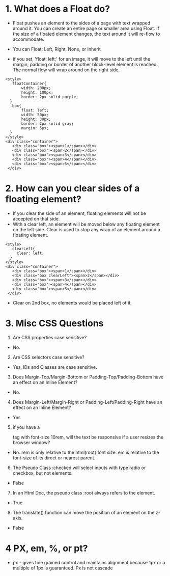 # 1. What does a Float do?
- Float pushes an element to the sides of a page with text wrapped around it. You can create an entire page or smaller area using Float. If the size of a floated element changes, the text around it will re-flow to accommodate.
- You can Float: Left, Right, None, or Inherit

- if you set, 'float: left;' for an image, it will move to the left until the margin, padding or border of another block-level element is reached. The normal flow will wrap around on the right side.

````
<style>
  .floatContainer{
       width: 200px;
       height: 100px;
       border: 2px solid purple;
  }
  .box{
       float: left;
       width: 50px;
       height: 30px;
       border: 2px solid gray;
       margin: 5px;
  }
</style>
<div class="container">
   <div class="box"><span>1</span></div>
   <div class="box"><span>2</span></div>
   <div class="box"><span>3</span></div>
   <div class="box"><span>4</span></div>
   <div class="box"><span>5</span></div>
 </div>
 ````

# 2. How can you clear sides of a floating element?
- If you clear the side of an element, floating elements will not be accepted on that side.
- With a clear left, an element will be moved below any floating element on the left side. Clear is used to stop any wrap of an element around a floating element.

````
<style>
  .clearLeft{
     clear: left;
  }
</style>
<div class="container">
   <div class="box"><span>1</span></div>
   <div class="box clearLeft"><span>2</span></div>
   <div class="box"><span>3</span></div>
   <div class="box"><span>4</span></div>
   <div class="box"><span>5</span></div>
 </div>
 ````

 - Clear on 2nd box, no elements would be placed left of it.

# 3. Misc CSS Questions

1. Are CSS properties case sensitive?
* No.

2. Are CSS selectors case sensitive?
* Yes, IDs and Classes are case sensitive.

3. Does Margin-Top/Margin-Bottom or Padding-Top/Padding-Bottom have an effect on an Inline Element?
* No.

4. Does Margin-Left/Margin-Right or Padding-Left/Padding-Right have an effect on an Inline Element?
* Yes

5. if you have a <p> tag with font-size 10rem, will the text be responsive if a user resizes the browser window?
* No. rem is only relative to the html(root) font size. em is relative to the font-size of its direct or nearest parent.

6. The Pseudo Class :checked will select inputs with type radio or checkbox, but not <options> elements.
* False

7. In an Html Doc, the pseudo class :root always refers to the <html> element.
* True

8. The translate() function can move the position of an element on the z-axis.
* False

# 4 PX, em, %, or pt?
* px - gives fine grained control and maintains alignment because 1px or a multiple of 1px is guaranteed. Px is not cascade
